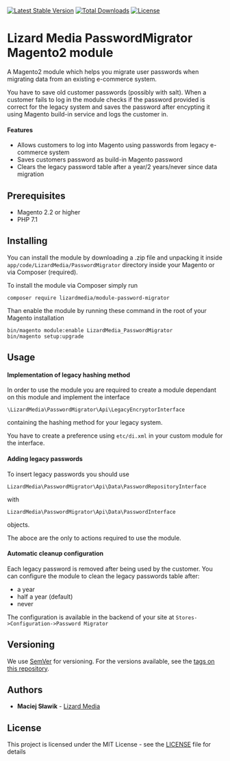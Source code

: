 [![Latest Stable Version](https://poser.pugx.org/lizardmedia/module-password-migrator/v/stable)](https://packagist.org/packages/lizardmedia/module-password-migrator)
[![Total Downloads](https://poser.pugx.org/lizardmedia/module-password-migrator/downloads)](https://packagist.org/packages/lizardmedia/module-password-migrator)
[![License](https://poser.pugx.org/lizardmedia/module-password-migrator/license)](https://packagist.org/packages/lizardmedia/module-password-migrator)

# Lizard Media PasswordMigrator Magento2 module

A Magento2 module which helps you migrate user passwords when migrating data from
an existing e-commerce system. 

You have to save old customer passwords (possibly with salt). When a customer fails to
log in the module checks if the password provided is correct for the legacy system and
saves the password after encypting it using Magento build-in service and logs the customer in.

#### Features ####

* Allows customers to log into Magento using passwords from legacy e-commerce system
* Saves customers password as build-in Magento password
* Clears the legacy password table after a year/2 years/never since data migration

## Prerequisites ##

* Magento 2.2 or higher
* PHP 7.1

## Installing ##

You can install the module by downloading a .zip file and unpacking it inside
``app/code/LizardMedia/PasswordMigrator`` directory inside your Magento
or via Composer (required).

To install the module via Composer simply run
```
composer require lizardmedia/module-password-migrator
```

Than enable the module by running these command in the root of your Magento installation
```
bin/magento module:enable LizardMedia_PasswordMigrator
bin/magento setup:upgrade
```

## Usage ##

#### Implementation of legacy hashing method ####
In order to use the module you are required to create a module dependant on this module and 
implement the interface
```
\LizardMedia\PasswordMigrator\Api\LegacyEncryptorInterface
```
containing the hashing method for your legacy system.

You have to create a preference using ``etc/di.xml`` in your custom module for the interface.

#### Adding legacy passwords ####

To insert legacy passwords you should use
```
LizardMedia\PasswordMigrator\Api\Data\PasswordRepositoryInterface
```
with
```
LizardMedia\PasswordMigrator\Api\Data\PasswordInterface
```
objects.

The aboce are the only to actions required to use the module.

#### Automatic cleanup configuration ####

Each legacy password is removed after being used by the customer. You can configure the
module to clean the legacy passwords table after:
* a year
* half a year (default)
* never

The configuration is available in the backend of your site at
``Stores->Configuration->Password Migrator``

## Versioning ##

We use [SemVer](http://semver.org/) for versioning. For the versions available, see the [tags on this repository](https://github.com/your/project/tags).

## Authors

* **Maciej Sławik** - [Lizard Media](https://github.com/lizardmedia)

## License

This project is licensed under the MIT License - see the [LICENSE](LICENSE) file for details 
